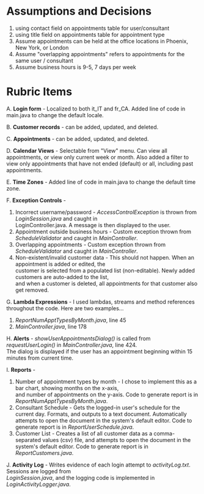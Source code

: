 Assumptions and Decisions
==========================
1. using contact field on appointments table for user/consultant
2. using title field on appointments table for appointment type
3. Assume appointments can be held at the office locations in Phoenix, New York, or London
4. Assume "overlapping appointments" refers to appointments for the same user / consultant
5. Assume business hours is 9-5, 7 days per week

Rubric Items
============
A. **Login form** - Localized to both it_IT and fr_CA.  Added line of code in main.java to change the default locale.

B. **Customer records** - can be added, updated, and deleted.

C. **Appointments** - can be added, updated, and deleted.

D. **Calendar Views** - Selectable from "View" menu.  Can view all appointments, or view only current week or month.
   Also added a filter to view only appointments that have not ended (default) or all, including past appointments.

E. **Time Zones** - Added line of code in main.java to change the default time zone.

F. **Exception Controls** -
  1. Incorrect username/password - *AccessControlException* is thrown from *LoginSession.java* and caught in  
     LoginController.java.  A message is then displayed to the user.
  2. Appointment outside business hours - Custom exception thrown from *ScheduleValidator* and caught in *MainController*.
  3. Overlapping appointments - Custom exception thrown from *ScheduleValidator* and caught in *MainController*.
  4. Non-existent/invalid customer data - This should not happen.  When an appointment is added or edited, the  
     customer is selected from a populated list (non-editable).  Newly added customers are auto-added to the list,  
     and when a customer is deleted, all appointments for that customer also get removed.

G. **Lambda Expressions** - I used lambdas, streams and method references throughout the code.  Here are two examples...
  1. *ReportNumApptTypesByMonth.java*, line 45
  2. *MainController.java*, line 178

H. **Alerts** - *showUserAppointmentsDialog()* is called from *requestUserLogin()* in *MainController.java*, line 424.  
    The dialog is displayed if the user has an appointment beginning within 15 minutes from current time.

I. **Reports** -
  1. Number of appointment types by month - I chose to implement this as a bar chart, showing months on the x-axis,  
     and number of appointments on the y-axis. Code to generate report is in *ReportNumApptTypesByMonth.java*.
  2. Consultant Schedule - Gets the logged-in user's schedule for the current day.  Formats, and outputs to a
     text document.  Automatically attempts to open the document in the system's default editor. Code to generate
     report is in *ReportUserSchedule.java*.
  3. Customer List - Creates a list of all customer data as a comma-separated values (csv) file, and attempts to
     open the document in the system's default editor. Code to generate report is in *ReportCustomers.java*.

J. **Activity Log** - Writes evidence of each login attempt to *activityLog.txt*.  Sessions are logged from  
    *LoginSession.java*, and the logging code is implemented in *LoginActivityLogger.java*.